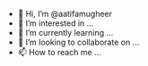 - 👋 Hi, I’m @aatifamugheer
- 👀 I’m interested in ...
- 🌱 I’m currently learning ...
- 💞️ I’m looking to collaborate on ...
- 📫 How to reach me ...

<!---
aatifamugheer/aatifamugheer is a ✨ special ✨ repository because its `README.md` (this file) appears on your GitHub profile.
You can click the Preview link to take a look at your changes.
--->
